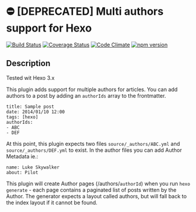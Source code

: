 # ⛔️ [DEPRECATED]  Multi authors support for Hexo #

[![Build Status](https://travis-ci.org/nodes-frontend/hexo-multiauthors.svg?branch=master)](https://travis-ci.org/nodes-frontend/hexo-multiauthors) 
[![Coverage Status](https://coveralls.io/repos/github/nodes-frontend/hexo-multiauthors/badge.svg?branch=master)](https://coveralls.io/github/nodes-frontend/hexo-multiauthors?branch=master)
[![Code Climate](https://codeclimate.com/github/nodes-frontend/hexo-multiauthors/badges/gpa.svg)](https://codeclimate.com/github/nodes-frontend/hexo-multiauthors)
[![npm version](https://badge.fury.io/js/hexo-multiauthor.svg)](http://badge.fury.io/js/hexo-multiauthor)

## Description

Tested wit Hexo 3.x
 
This plugin adds support for multiple authors for articles. You can add authors to a post by adding an `authorIds` array to the frontmatter.
 
    title: Sample post
    date: 2014/01/10 12:00
    tags: [hexo]
    authorIds: 
    - ABC
    - DEF
 
At this point, this plugin expects two files `source/_authors/ABC.yml` and `source/_authors/DEF.yml` to exist. In the author files you can add Author Metadata ie.:
  
	name: Luke Skywalker
	about: Pilot
	
This plugin will create Author pages (/authors/`authorId`) when you run `hexo generate` - each page contains a paginated list of posts written by the Author. The generator expects a layout called authors, but will fall back to the index layout if it cannot be found.
